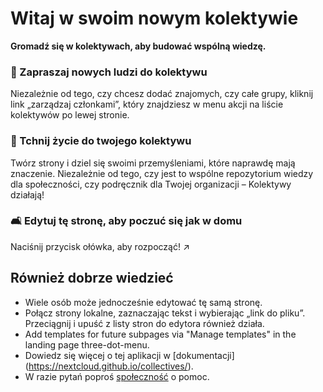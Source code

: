 # Witaj w swoim nowym kolektywie

**Gromadź się w kolektywach, aby budować wspólną wiedzę.**


### 👥 Zapraszaj nowych ludzi do kolektywu

Niezależnie od tego, czy chcesz dodać znajomych, czy całe grupy, kliknij link „zarządzaj członkami”, który znajdziesz w menu akcji na liście kolektywów po lewej stronie.

### 🌱 Tchnij życie do twojego kolektywu

Twórz strony i dziel się swoimi przemyśleniami, które naprawdę mają znaczenie. Niezależnie od tego, czy jest to wspólne repozytorium wiedzy dla społeczności, czy podręcznik dla Twojej organizacji – Kolektywy działają!

### 🛋️ Edytuj tę stronę, aby poczuć się jak w domu

Naciśnij przycisk ołówka, aby rozpocząć! ↗️


## Również dobrze wiedzieć

* Wiele osób może jednocześnie edytować tę samą stronę.
* Połącz strony lokalne, zaznaczając tekst i wybierając „link do pliku”. Przeciągnij i upuść z listy stron do edytora również działa.
* Add templates for future subpages via "Manage templates" in the landing page three-dot-menu.
* Dowiedz się więcej o tej aplikacji w [dokumentacji] (https://nextcloud.github.io/collectives/).
* W razie pytań poproś [społeczność](https://help.nextcloud.com/c/apps/collectives/174) o pomoc.
